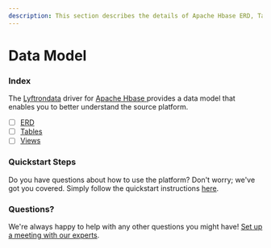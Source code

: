 ```yaml
---
description: This section describes the details of Apache Hbase ERD, Tables, and Views.
---
```


# Data Model

### Index

The  [Lyftrondata](https://www.lyftrondata.com/) driver for [Apache Hbase](https://www.lyftrondata.com/integration/apache-hbase/)[ ](https://www.lyftrondata.com/integration/apache-hbase/)provides a data model that enables you to better understand the source platform.

* [ ] [ERD](../../../technology-analytics/apache-hbase/data-model/erd.md)
* [ ] [Tables](../../../technology-analytics/apache-hbase/data-model/tables.md)
* [ ] [Views](../../../technology-analytics/apache-hbase/data-model/views.md)

### Quickstart Steps

Do you have questions about how to use the platform? Don't worry; we've got you covered. Simply follow the quickstart instructions [here](../../../../quickstart-steps.md).

### Questions? <a href="#questions" id="questions"></a>

We're always happy to help with any other questions you might have! [Set up a meeting with our experts](https://www.lyftrondata.com/book-a-meeting/).


